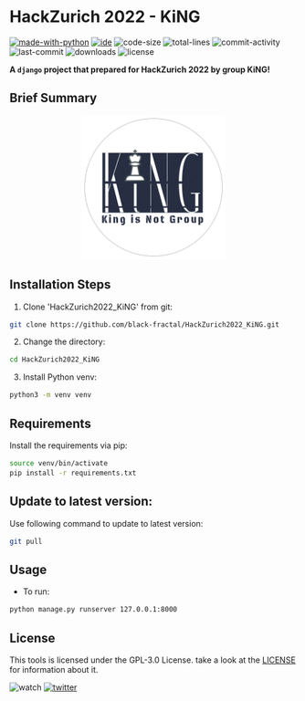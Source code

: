 # HackZurich 2022 - KiNG
[![made-with-python](https://img.shields.io/badge/made%20with-Python%20%3E3-1f425f.svg?color=blueviolet&style=plastic&logo=python)](https://www.python.org/)
[![ide](https://img.shields.io/badge/IDE-VSCode-yellowgreen?style=plastic&logo=visual-studio-code)](https://code.visualstudio.com/)
![code-size](https://img.shields.io/github/languages/code-size/black-fractal/HackZurich2022_KiNG?style=plastic)
![total-lines](https://img.shields.io/tokei/lines/github/black-fractal/HackZurich2022_KiNG?style=plastic&color=green)
![commit-activity](https://img.shields.io/github/commit-activity/m/black-fractal/HackZurich2022_KiNG?color=brightgreen&style=plastic)
![last-commit](https://img.shields.io/github/last-commit/black-fractal/HackZurich2022_KiNG?color=9cf&style=plastic)
![downloads](https://img.shields.io/github/downloads/black-fractal/HackZurich2022_KiNG/total?style=plastic)
![license](https://img.shields.io/github/license/black-fractal/HackZurich2022_KiNG?style=plastic)

**A `django` project that prepared for HackZurich 2022 by group KiNG!**

## Brief Summary
<p align="center">
  <img src="https://github.com/black-fractal/HackZurich2022_KiNG/blob/main/img/logo.png"  width="50%" height="50%">
</p>

## Installation Steps
1. Clone 'HackZurich2022_KiNG' from git:
```bash
git clone https://github.com/black-fractal/HackZurich2022_KiNG.git
```

2. Change the directory:
```bash
cd HackZurich2022_KiNG
```

3. Install Python venv:
```bash
python3 -m venv venv
```

## Requirements

Install the requirements via pip:
```bash
source venv/bin/activate
pip install -r requirements.txt
```

## Update to latest version:
Use following command to update to latest version:
```bash
git pull
````

## Usage
- To run:

```bash
python manage.py runserver 127.0.0.1:8000
```

## License
This tools is licensed under the GPL-3.0 License. take a look at the [LICENSE](https://github.com/black-fractal/wikipedia-philosophy-game/blob/main/LICENSE) for information about it.

![watch](https://img.shields.io/github/watchers/black-fractal/n-queens?label=watch&style=social)
[![twitter](https://img.shields.io/twitter/follow/V4HlD?color=yellow&label=twitter%20follow&style=social)](https://twitter.com/V4HlD)

